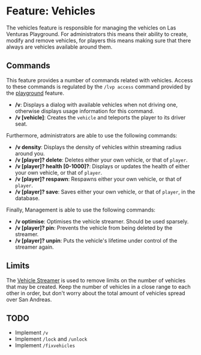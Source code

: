 # Feature: Vehicles
The vehicles feature is responsible for managing the vehicles on Las Venturas Playground. For
administrators this means their ability to create, modify and remove vehicles, for players this
means making sure that there always are vehicles available around them.

## Commands
This feature provides a number of commands related with vehicles. Access to these commands is
regulated by the `/lvp access` command provided by the [playground](../playground) feature.

  * **/v**: Displays a dialog with available vehicles when not driving one, otherwise displays
    usage information for this command.
  * **/v [vehicle]**: Creates the `vehicle` and teleports the player to its driver seat.

Furthermore, administrators are able to use the following commands:

  * **/v density**: Displays the density of vehicles within streaming radius around you.
  * **/v [player]? delete**: Deletes either your own vehicle, or that of `player`.
  * **/v [player]? health [0-1000]?**: Displays or updates the health of either your own vehicle, or
  that of `player`.
  * **/v [player]? respawn**: Respawns either your own vehicle, or that of `player`.
  * **/v [player]? save**: Saves either your own vehicle, or that of `player`, in the database.

Finally, Management is able to use the following commands:

  * **/v optimise**: Optimises the vehicle streamer. Should be used sparsely.
  * **/v [player]? pin**: Prevents the vehicle from being deleted by the streamer.
  * **/v [player]? unpin**: Puts the vehicle's lifetime under control of the streamer again.


## Limits
The [Vehicle Streamer](../streamer/vehicle_streamer.js) is used to remove limits on the number of
vehicles that may be created. Keep the number of vehicles in a close range to each other in order,
but don't worry about the total amount of vehicles spread over San Andreas.


## TODO
- Implement `/v`
- Implement `/lock` and `/unlock`
- Implement `/fixvehicles`
